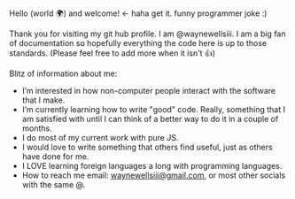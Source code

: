 Hello (world 🌍) and welcome! <- haha get it. funny programmer joke :) 

Thank you for visiting my git hub profile. I am @waynewellsiii.
I am a big fan of documentation so hopefully everything the code here is up to those standards. (Please feel free to add more when it isn't 👍)

Blitz of information about me:
- I’m interested in how non-computer people interact with the software that I make.
- I’m currently learning how to write "good" code. Really, something that I am satisfied with until I can think of a better way to do it in a couple of months. 
- I do most of my current work with pure JS.
- I would love to write something that others find useful, just as others have done for me. 
- I LOVE learning foreign languages a long with programming languages.
- How to reach me email: waynewellsiii@gmail.com, or most other socials with the same @. 

<!---
waynewellsiii/waynewellsiii is a ✨ special ✨ repository because its `README.md` (this file) appears on your GitHub profile.
You can click the Preview link to take a look at your changes.
--->
